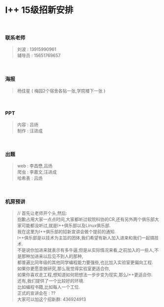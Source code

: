 # I++ 15级招新安排 #

<br />

### 联系老师 ###
> 刘波 : 13915990961  
> 辅导员 : 15651769657  

<br />

### 海报 ###
> 杨佳星 ( 梅园2个宿舍各贴一张,学院楼下一张 )  

<br />

### PPT ###
> 内容 : 吕炀  
> 制作 : 汪进成  

<br />

### 出题 ###
> web : 李昌懋,吕炀  
> 爬虫 : 李嘉文,汪进成  
> 哈希表 : 吕炀  

<br />

### 机房预讲 ###
> // 首先让老师开个头,然后:  
> 抱歉占用大家一点点时间,大家都听过软院科协的CR,还有另外两个俱乐部大家可能都没听过,就是I++俱乐部以及Linux俱乐部.  
> 我在这里为I++俱乐部的招新宣讲会做个提前的通知.  
> I++俱乐部是以技术为主旨的团体,我们希望有新人加入进来和我们一起搞技术.  
> 不是说你加进来就表示有多牛逼,但是从实际情况来看,之前加入的一些人,不是那种加进来以后见不到人的那种,  
> 都普遍比同年级的其他同学编程能力要强些,也比加入实验室更偏向工程.  
> 如果你更愿意做研究,那么我觉得实验室更适合你,  
> 如果你喜欢走工程,想知道如何把想法一步步变为现实,那么I++更适合你.  
> 还有,我们提供了一个比较好的环境.  
> 比如编程书籍,比如每人一个工位.  
> 正式的宣讲会在 : ??  
> 大家可以加这个招新群: 436924913  
